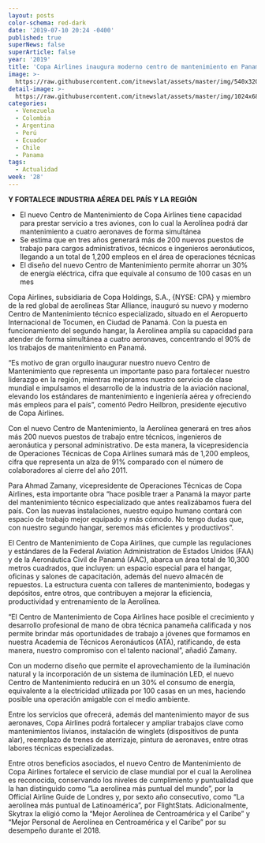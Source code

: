 ```yaml
---
layout: posts
color-schema: red-dark
date: '2019-07-10 20:24 -0400'
published: true
superNews: false
superArticle: false
year: '2019'
title: 'Copa Airlines inaugura moderno centro de mantenimiento en Panamá '
image: >-
  https://raw.githubusercontent.com/itnewslat/assets/master/img/540x320/Hangar-Copa-p.jpg
detail-image: >-
  https://raw.githubusercontent.com/itnewslat/assets/master/img/1024x680/Hangar-Copa-g.jpg
categories:
  - Venezuela
  - Colombia
  - Argentina
  - Perú
  - Ecuador
  - Chile
  - Panama
tags:
  - Actualidad
week: '28'
---
```

**Y FORTALECE INDUSTRIA AÉREA DEL PAÍS Y LA REGIÓN**

- El nuevo Centro de Mantenimiento de Copa Airlines tiene capacidad para prestar servicio a tres aviones, con lo cual la Aerolínea podrá dar mantenimiento a cuatro aeronaves de forma simultánea
- Se estima que en tres años generará más de 200 nuevos puestos de trabajo para cargos administrativos, técnicos e ingenieros aeronáuticos, llegando a un total de 1,200 empleos en el área de operaciones técnicas
- El diseño del nuevo Centro de Mantenimiento permite ahorrar un 30% de energía eléctrica, cifra que equivale al consumo de 100 casas en un mes

Copa Airlines, subsidiaria de Copa Holdings, S.A., {NYSE: CPA} y miembro de la red global de aerolíneas Star Alliance, inauguró su nuevo y moderno Centro de Mantenimiento técnico especializado, situado en el Aeropuerto Internacional de Tocumen, en Ciudad de Panamá. Con la puesta en funcionamiento del segundo hangar, la Aerolínea amplía su capacidad para atender de forma simultánea a cuatro aeronaves, concentrando el 90% de los trabajos de mantenimiento en Panamá. 

“Es motivo de gran orgullo inaugurar nuestro nuevo Centro de Mantenimiento que representa un importante paso para fortalecer nuestro liderazgo en la región, mientras mejoramos nuestro servicio de clase mundial e impulsamos el desarrollo de la industria de la aviación nacional, elevando los estándares de mantenimiento e ingeniería aérea y ofreciendo más empleos para el país”, comentó Pedro Heilbron, presidente ejecutivo de Copa Airlines.

Con el nuevo Centro de Mantenimiento, la Aerolínea generará en tres años más 200 nuevos puestos de trabajo entre técnicos, ingenieros de aeronáutica y personal administrativo. De esta manera, la vicepresidencia de Operaciones Técnicas de Copa Airlines sumará más de 1,200 empleos, cifra que representa un alza de 91% comparado con el número de colaboradores al cierre del año 2011. 

Para Ahmad Zamany, vicepresidente de Operaciones Técnicas de Copa Airlines, esta importante obra “hace posible traer a Panamá la mayor parte del mantenimiento técnico especializado que antes realizábamos fuera del país. Con las nuevas instalaciones, nuestro equipo humano contará con espacio de trabajo mejor equipado y más cómodo. No tengo dudas que, con nuestro segundo hangar, seremos más eficientes y productivos”.

El Centro de Mantenimiento de Copa Airlines, que cumple las regulaciones y estándares de la Federal Aviation Administration de Estados Unidos (FAA) y de la Aeronáutica Civil de Panamá (AAC), abarca un área total de 10,300 metros cuadrados, que incluyen: un espacio especial para el hangar, oficinas y salones de capacitación, además del nuevo almacén de repuestos. La estructura cuenta con talleres de mantenimiento, bodegas y depósitos, entre otros, que contribuyen a mejorar la eficiencia, productividad y entrenamiento de la Aerolínea.

“El Centro de Mantenimiento de Copa Airlines hace posible el crecimiento y desarrollo profesional de mano de obra técnica panameña calificada y nos permite brindar más oportunidades de trabajo a jóvenes que formamos en nuestra Academia de Técnicos Aeronáuticos (ATA), ratificando, de esta manera, nuestro compromiso con el talento nacional”, añadió Zamany.  

Con un moderno diseño que permite el aprovechamiento de la iluminación natural y la incorporación de un sistema de iluminación LED, el nuevo Centro de Mantenimiento reducirá en un 30% el consumo de energía, equivalente a la electricidad utilizada por 100 casas en un mes, haciendo posible una operación amigable con el medio ambiente.

Entre los servicios que ofrecerá, además del mantenimiento mayor de sus aeronaves, Copa Airlines podrá fortalecer y ampliar trabajos clave como mantenimientos livianos, instalación de winglets (dispositivos de punta alar), reemplazo de trenes de aterrizaje, pintura de aeronaves, entre otras labores técnicas especializadas.

Entre otros beneficios asociados, el nuevo Centro de Mantenimiento de Copa Airlines fortalece el servicio de clase mundial por el cual la Aerolínea es reconocida, conservando los niveles de cumplimiento y puntualidad que la han distinguido como “La aerolínea más puntual del mundo”, por la Official Airline Guide de Londres y, por sexto año consecutivo, como “La aerolínea más puntual de Latinoamérica”, por FlightStats. Adicionalmente, Skytrax la eligió como la “Mejor Aerolínea de Centroamérica y el Caribe” y “Mejor Personal de Aerolínea en Centroamérica y el Caribe” por su desempeño durante el 2018.